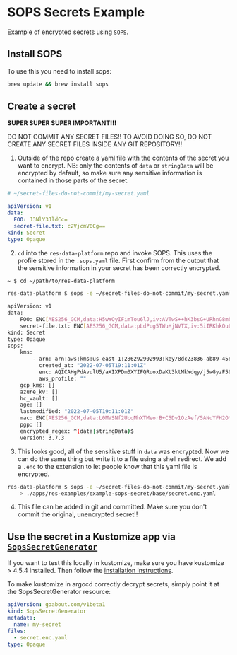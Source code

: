 # SOPS Secrets Example

Example of encrypted secrets using [`SOPS`](https://github.com/mozilla/sops).

## Install SOPS

To use this you need to install sops:
```sh
brew update && brew install sops
```

## Create a secret

**SUPER SUPER SUPER IMPORTANT!!!**

DO NOT COMMIT ANY SECRET FILES!! TO AVOID DOING SO, DO NOT CREATE ANY SECRET
FILES INSIDE ANY GIT REPOSITORY!!

1. Outside of the repo create a yaml file with the contents of the secret you
   want to encrypt. NB: only the contents of `data` or `stringData` will be
   encrypted by default, so make sure any sensitive information is contained in
   those parts of the secret.

```yaml
# ~/secret-files-do-not-commit/my-secret.yaml

apiVersion: v1
data:
  FOO: J3NlY3JldCc=
  secret-file.txt: c2VjcmV0Cg==
kind: Secret
type: Opaque
```

2. `cd` into the `res-data-platform` repo and invoke SOPS. This uses the profile
   stored in the `.sops.yaml` file. First confirm from the output that the
   sensitive information in your secret has been correctly encrypted.

```sh
~ $ cd ~/path/to/res-data-platform

res-data-platform $ sops -e ~/secret-files-do-not-commit/my-secret.yaml

apiVersion: v1
data:
    FOO: ENC[AES256_GCM,data:H5wWOyIFimTou6lJ,iv:AVTwS++hK3bsG+URhnG8mbiSsh3lClQS/LhFWUTU/9A=,tag:ve9jwlyqyAHbG44ImNKT8A==,type:str]
    secret-file.txt: ENC[AES256_GCM,data:pLdPug5TWuHjNVTX,iv:5iIRKhkOuLzvSdOMG4vhCBprhirbONu6R2s9i+Xhr2w=,tag:3Zt/Ga8iAtldkSnVD+m1Kw==,type:str]
kind: Secret
type: Opaque
sops:
    kms:
        - arn: arn:aws:kms:us-east-1:286292902993:key/8dc23836-ab89-4581-a981-14c3c646c1ba
          created_at: "2022-07-05T19:11:01Z"
          enc: AQICAHgPdAvulU5/aXIXPDm3XYIFQRuoxDaKt3ktMkWdqy/j5wGyzF59tjmZ1APFs9g+Oy3iAAAAfjB8BgkqhkiG9w0BBwagbzBtAgEAMGgGCSqGSIb3DQEHATAeBglghkgBZQMEAS4wEQQMWWgyP6KfgQi31RpKAgEQgDv8z5Ol90xB3qgbFsi3NvIShwdvkqsXsL2b+3VX+dNW17ADoluGSUsjhye8PI/32BLRJpChh8L5oyaVTg==
          aws_profile: ""
    gcp_kms: []
    azure_kv: []
    hc_vault: []
    age: []
    lastmodified: "2022-07-05T19:11:01Z"
    mac: ENC[AES256_GCM,data:L0MVSNf2UcqMhXTMeorB+C5Dv1OzAef/5ANuYFH2OYYRIH1e9VU0u8X4S4SnMXPZZQ7uLcQENJWQE3oOxLyvZLubGP9+ossrI7WOh/oIkgyf77poPkhAsc3LekLWUWuENjKVvaJmO9aYS5kYT99NNMlIbb0Hi7rCM0Agdsm5kDM=,iv:nXL4cU6J3xETytRgOxZ5fcPmKxjLE7Y80ramtdy+VSM=,tag:DOB8F7WdPMw7nQzIGluJpA==,type:str]
    pgp: []
    encrypted_regex: ^(data|stringData)$
    version: 3.7.3
```

3. This looks good, all of the sensitive stuff in `data` was encrypted. Now we
   can do the same thing but write it to a file using a shell redirect. We add a
   `.enc` to the extension to let people know that this yaml file is encrypted.


```sh
res-data-platform $ sops -e ~/secret-files-do-not-commit/my-secret.yaml \
    > ./apps/res-examples/example-sops-secret/base/secret.enc.yaml
```

4. This file can be added in git and committed. Make sure you don't commit the
   original, unencrypted secret!!


## Use the secret in a Kustomize app via [`SopsSecretGenerator`](https://github.com/goabout/kustomize-sopssecretgenerator)

If you want to test this locally in kustomize, make sure you have kustomize >
4.5.4 installed. Then follow the [installation
instructions](https://github.com/goabout/kustomize-sopssecretgenerator#installation).

To make kustomize in argocd correctly decrypt secrets, simply point it at the
SopsSecretGenerator resource:

```yaml
apiVersion: goabout.com/v1beta1
kind: SopsSecretGenerator
metadata:
  name: my-secret
files:
  - secret.enc.yaml
type: Opaque
```

```yaml

```